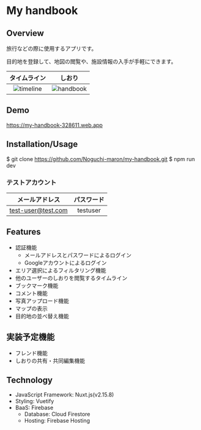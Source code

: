 # My handbook

## Overview
旅行などの際に使用するアプリです。

目的地を登録して、地図の閲覧や、施設情報の入手が手軽にできます。

| タイムライン | しおり |
| :---: | :---: |
| ![timeline](https://lh3.googleusercontent.com/s24IdelziNiZuWa1dhS28HjG2O7dABoVmdQiC-5wSYpaifYd0rn0eokQaKIGbqnvvkYIWw=s47) | ![handbook](https://lh3.googleusercontent.com/Ak9qerGPNI5IZs_jTJ4HZzRm9Noxpah3mOAeg9gO15teCaT4Qt8GxwOcrkx63fHiH1Vo7w=s47) |

## Demo
https://my-handbook-328611.web.app

## Installation/Usage
$ git clone https://github.com/Noguchi-maron/my-handbook.git
$ npm run dev

### テストアカウント
| メールアドレス | パスワード |
| :---: | :---: |
| test-user@test.com | testuser |

## Features
- 認証機能
  - メールアドレスとパスワードによるログイン
  - Googleアカウントによるログイン
- エリア選択によるフィルタリング機能
- 他のユーザーのしおりを閲覧するタイムライン
- ブックマーク機能
- コメント機能
- 写真アップロード機能
- マップの表示
- 目的地の並べ替え機能

## 実装予定機能
- フレンド機能
- しおりの共有・共同編集機能

## Technology
- JavaScript Framework: Nuxt.js(v2.15.8)
- Styling: Vuetify
- BaaS: Firebase
  - Database: Cloud Firestore
  - Hosting: Firebase Hosting
